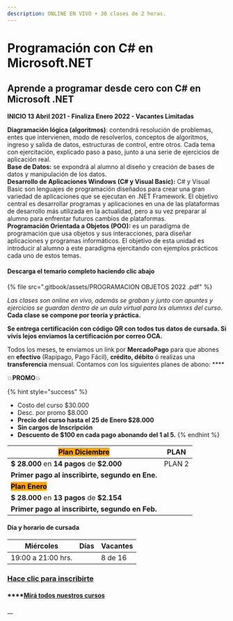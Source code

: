 ```yaml
---
description: ONLINE EN VIVO + 30 clases de 2 horas.
---
```


# Programación con C# en Microsoft.NET

## Aprende a programar desde cero con C# en Microsoft .NET

**INICIO 13 Abril 2021 - Finaliza Enero 2022 - Vacantes Limitadas**

**Diagramación lógica (algoritmos)**: contendrá resolución de problemas, entes que intervienen, modo de resolverlos, conceptos de algoritmos, ingreso y salida de datos, estructuras de control, entre otros. Cada tema con ejercitación, explicado paso a paso, junto a una serie de ejercicios de aplicación real.\
**Base de Datos:** se expondrá al alumno al diseño y creación de bases de datos y manipulación de los datos.\
**Desarrollo de Aplicaciones Windows (**C# y Visual Basic**):** C# y Visual Basic son lenguajes de programación diseñados para crear una gran variedad de aplicaciones que se ejecutan en .NET Framework. El objetivo central es desarrollar programas y aplicaciones en una de las plataformas de desarrollo más utilizada en la actualidad, pero a su vez preparar al alumno para enfrentar futuros cambios de plataformas.\
**Programación Orientada a Objetos (POO):** es un paradigma de programación que usa objetos y sus interacciones, para diseñar aplicaciones y programas informáticos. El objetivo de esta unidad es introducir al alumno a este paradigma ejercitando con ejemplos prácticos cada uno de estos temas.

#### Descarga el temario completo haciendo clic abajo

{% file src=".gitbook/assets/PROGRAMACION OBJETOS 2022 .pdf" %}

_Las clases son online en vivo, además se graban y  junto con apuntes y ejercicios se guardan dentro de un aula virtual para lxs alumnxs del curso._ **Cada clase se compone por teoría y práctica.**&#x20;

**Se entrega certificación con código QR con todos tus datos de cursada. Si vivís lejos enviamos la certificación por correo OCA.**

Todos los meses, te enviamos un link por **MercadoPago** para que abones en **efectivo** (Rapipago, Pago Fácil), **crédito, débito** ó realizas una **transferencia** mensual. Contamos con los siguientes planes de abono: ****&#x20;

💥**PROMO**💥&#x20;

{% hint style="success" %}
* Costo del curso $30.000
* Desc. por promo $8.000
* **Precio del curso hasta el 25 de Enero $28.000**
* **Sin cargos de Inscripción**
* **Descuento de $100 en cada pago abonando del 1 al 5.**&#x20;
{% endhint %}

| <mark style="background-color:orange;">**Plan Diciembre**</mark> | PLAN   |
| ---------------------------------------------------------------- | ------ |
| **$ 28.000** en **14 pagos** de **$2.000**                       | PLAN 2 |
| **Primer pago al inscribirte, segundo en Ene.**                  |        |
| <mark style="background-color:orange;">**Plan Enero**</mark>     |        |
| **$ 28.000** en **13 pagos** de **$2.154**                       |        |
| **Primer pago al inscribirte, segundo en Feb.**                  |        |

#### Dia y horario de cursada

| **Miércoles**      | Días | Vacantes |
| ------------------ | ---- | -------- |
| 19:00 a 21:00 hrs. |      | 8 de 16  |

### [Hace clic para inscribirte](http://wa.me/5491164622877?text=Me%20interesa%20el%20curso%20de%20Prog.%20Objetos)

#### ****[Mirá todos nuestros cursos](./)

####

__
